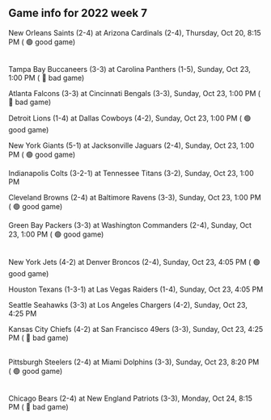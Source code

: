 ## Game info for 2022 week 7
New Orleans Saints (2-4) at Arizona Cardinals (2-4), Thursday, Oct 20, 8:15 PM (	:green_circle: good game)

<br/>Tampa Bay Buccaneers (3-3) at Carolina Panthers (1-5), Sunday, Oct 23, 1:00 PM (	:red_circle: bad game)

Atlanta Falcons (3-3) at Cincinnati Bengals (3-3), Sunday, Oct 23, 1:00 PM (	:red_circle: bad game)

Detroit Lions (1-4) at Dallas Cowboys (4-2), Sunday, Oct 23, 1:00 PM (	:green_circle: good game)

New York Giants (5-1) at Jacksonville Jaguars (2-4), Sunday, Oct 23, 1:00 PM (	:green_circle: good game)

Indianapolis Colts (3-2-1) at Tennessee Titans (3-2), Sunday, Oct 23, 1:00 PM

Cleveland Browns (2-4) at Baltimore Ravens (3-3), Sunday, Oct 23, 1:00 PM (	:green_circle: good game)

Green Bay Packers (3-3) at Washington Commanders (2-4), Sunday, Oct 23, 1:00 PM (	:green_circle: good game)

<br/>New York Jets (4-2) at Denver Broncos (2-4), Sunday, Oct 23, 4:05 PM (	:green_circle: good game)

Houston Texans (1-3-1) at Las Vegas Raiders (1-4), Sunday, Oct 23, 4:05 PM

Seattle Seahawks (3-3) at Los Angeles Chargers (4-2), Sunday, Oct 23, 4:25 PM

Kansas City Chiefs (4-2) at San Francisco 49ers (3-3), Sunday, Oct 23, 4:25 PM (	:red_circle: bad game)

<br/>Pittsburgh Steelers (2-4) at Miami Dolphins (3-3), Sunday, Oct 23, 8:20 PM (	:green_circle: good game)

<br/>Chicago Bears (2-4) at New England Patriots (3-3), Monday, Oct 24, 8:15 PM (	:red_circle: bad game)

